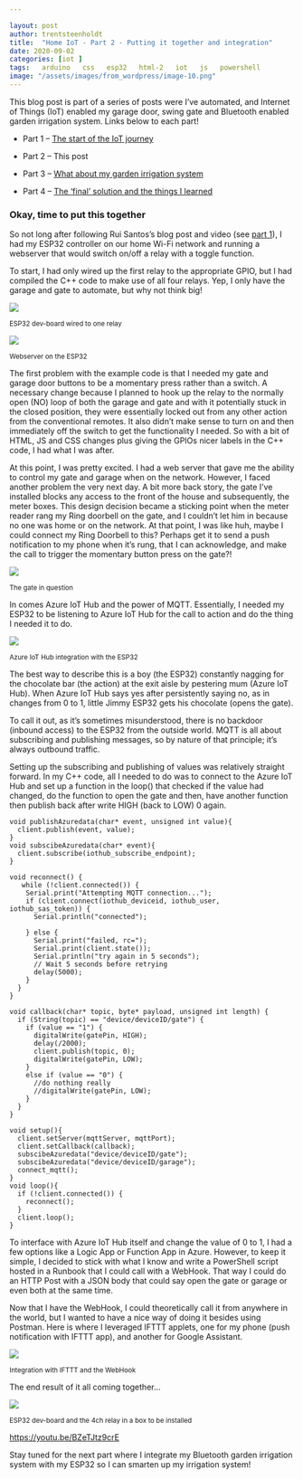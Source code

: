 ```yaml
---

layout: post
author: trentsteenholdt
title:  "Home IoT - Part 2 - Putting it together and integration"
date: 2020-09-02
categories: [iot ]
tags:   arduino   css   esp32   html-2   iot   js   powershell
image: "/assets/images/from_wordpress/image-10.png"
---
```



This blog post is part of a series of posts were I’ve automated, and Internet of Things (IoT) enabled my garage door, swing gate and Bluetooth enabled garden irrigation system. Links below to each part!

- Part 1 – [The start of the IoT journey](/2020/09/01/home-iot-part-1-the-start-of-the-journey/)

- Part 2 – This post

- Part 3 – [What about my garden irrigation system](/2020/09/19/home-iot-part-3-what-about-my-garden-irrigation-system/)

- Part 4 – [The ‘final’ solution and the things I learned](/2020/09/20/home-iot-part-4-the-final-solution-and-the-things-i-learned/)

### Okay, time to put this together

So not long after following Rui Santos’s blog post and video (see [part 1](/2020/09/01/home-iot-part-1-the-start-of-the-journey/)), I had my ESP32 controller on our home Wi-Fi network and running a webserver that would switch on/off a relay with a toggle function.

To start, I had only wired up the first relay to the appropriate GPIO, but I had compiled the C++ code to make use of all four relays. Yep, I only have the garage and gate to automate, but why not think big!

![](/assets/images/from_wordpress/image-5.png)

<sup>ESP32 dev-board wired to one relay</sup>

![](/assets/images/from_wordpress/image-6.png)

<sup>Webserver on the ESP32</sup>

The first problem with the example code is that I needed my gate and garage door buttons to be a momentary press rather than a switch. A necessary change because I planned to hook up the relay to the normally open (NO) loop of both the garage and gate and with it potentially stuck in the closed position, they were essentially locked out from any other action from the conventional remotes. It also didn’t make sense to turn on and then immediately off the switch to get the functionality I needed. So with a bit of HTML, JS and CSS changes plus giving the GPIOs nicer labels in the C++ code, I had what I was after.

At this point, I was pretty excited. I had a web server that gave me the ability to control my gate and garage when on the network. However, I faced another problem the very next day. A bit more back story, the gate I’ve installed blocks any access to the front of the house and subsequently, the meter boxes. This design decision became a sticking point when the meter reader rang my Ring doorbell on the gate, and I couldn’t let him in because no one was home or on the network. At that point, I was like huh, maybe I could connect my Ring Doorbell to this? Perhaps get it to send a push notification to my phone when it’s rung, that I can acknowledge, and make the call to trigger the momentary button press on the gate?!

![](/assets/images/from_wordpress/image-7.png)

<sup>The gate in question</sup>

In comes Azure IoT Hub and the power of MQTT. Essentially, I needed my ESP32 to be listening to Azure IoT Hub for the call to action and do the thing I needed it to do.

![](/assets/images/from_wordpress/image-8.png)

<sup>Azure IoT Hub integration with the ESP32</sup>

The best way to describe this is a boy (the ESP32) constantly nagging for the chocolate bar (the action) at the exit aisle by pestering mum (Azure IoT Hub). When Azure IoT Hub says yes after persistently saying no, as in changes from 0 to 1, little Jimmy ESP32 gets his chocolate (opens the gate).  
  
To call it out, as it’s sometimes misunderstood, there is no backdoor (inbound access) to the ESP32 from the outside world. MQTT is all about subscribing and publishing messages, so by nature of that principle; it’s always outbound traffic.

Setting up the subscribing and publishing of values was relatively straight forward. In my C++ code, all I needed to do was to connect to the Azure IoT Hub and set up a function in the loop() that checked if the value had changed, do the function to open the gate and then, have another function then publish back after write HIGH (back to LOW) 0 again.

```
void publishAzuredata(char* event, unsigned int value){
  client.publish(event, value);
}
void subscibeAzuredata(char* event){
  client.subscribe(iothub_subscribe_endpoint);
}

void reconnect() {
   while (!client.connected()) {
    Serial.print("Attempting MQTT connection...");
    if (client.connect(iothub_deviceid, iothub_user, iothub_sas_token)) {
      Serial.println("connected");
  
    } else {
      Serial.print("failed, rc=");
      Serial.print(client.state());
      Serial.println("try again in 5 seconds");
      // Wait 5 seconds before retrying
      delay(5000);
    }
  }
}

void callback(char* topic, byte* payload, unsigned int length) {
  if (String(topic) == "device/deviceID/gate") {
    if (value == "1") {
      digitalWrite(gatePin, HIGH);
      delay(/2000);
      client.publish(topic, 0);
      digitalWrite(gatePin, LOW);
    }
    else if (value == "0") {
      //do nothing really
      //digitalWrite(gatePin, LOW);
    }
  }
}

void setup(){
  client.setServer(mqttServer, mqttPort);
  client.setCallback(callback);
  subscibeAzuredata("device/deviceID/gate");
  subscibeAzuredata("device/deviceID/garage");
  connect_mqtt();
}
void loop(){
  if (!client.connected()) {
    reconnect();
  }
  client.loop();
}
```

To interface with Azure IoT Hub itself and change the value of 0 to 1, I had a few options like a Logic App or Function App in Azure. However, to keep it simple, I decided to stick with what I know and write a PowerShell script hosted in a Runbook that I could call with a WebHook. That way I could do an HTTP Post with a JSON body that could say open the gate or garage or even both at the same time.

Now that I have the WebHook, I could theoretically call it from anywhere in the world, but I wanted to have a nice way of doing it besides using Postman. Here is where I leveraged IFTTT applets, one for my phone (push notification with IFTTT app), and another for Google Assistant.  

![](/assets/images/from_wordpress/image-9.png)

<sup>Integration with IFTTT and the WebHook</sup>

The end result of it all coming together…

![](/assets/images/from_wordpress/image-10.png)

<sup>ESP32 dev-board and the 4ch relay in a box to be installed</sup>

<https://youtu.be/BZeTJtz9crE>

Stay tuned for the next part where I integrate my Bluetooth garden irrigation system with my ESP32 so I can smarten up my irrigation system!
